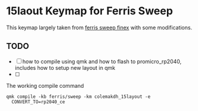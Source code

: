 # 15laout Keymap for Ferris Sweep

This keymap largely taken from [ferris sweep finex](https://github.com/finex/ferris-sweep-finex) with some modifications.

## TODO
- [ ] how to compile using qmk and how to flash to promicro_rp2040, includes how to setup new layout in qmk
- [ ] 

The working compile command
```
qmk compile -kb ferris/sweep -km colemakdh_15layout -e
  CONVERT_TO=rp2040_ce
```
